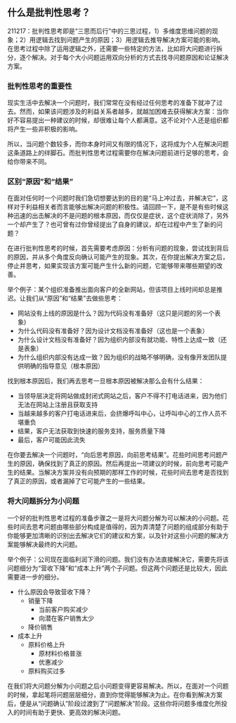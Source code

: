 ## 什么是批判性思考？

211217：批判性思考即是“三思而后行”中的三思过程，1）多维度思维问题的现象；2）用逻辑去找到问题产生的原因；3）用逻辑去推导解决方案可能的影响。在思考过程中除了运用逻辑之外，还需要一些特定的方法，比如将大问题进行拆分，逐个解决。对于每个大小问题运用双向分析的方式去找寻问题原因和论证解决方案。


### 批判性思考的重要性

现实生活中去解决一个问题时，我们常常在没有经过任何思考的准备下就冲了过去。然而，如果该问题涉及的利益关系者越多，就越加困难去获得解决方案：当你好不容易提出一种建议的时候，却很难让每个人都满意。这不论对个人还是组织都将产生一些非积极的影响。

所以，当问题个数较多，而你本身时间又有限的情况下，这将成为个人在解决问题这条道路上的绊脚石。而批判性思考过程需要你在解决问题前进行足够的思考，会给你带来不同。


### 区别“原因”和“结果”

在面对任何时一个问题时我们急切想要达到的目的是“马上冲过去，并解决它”，这样对于利益相关者而言能够出解决问题的积极性。请回顾一下，是不是有些时候这种迅速的出击解决的不是问题的根本原因，而仅仅是症状，这个症状消除了，另外一个却产生了？也可曾有过你曾经提出了自身的建议，却在过程中产生了新的问题？

在进行批判性思考的时候，首先需要考虑原因：分析有问题的现象，尝试找到背后的原因，并从多个角度反向确认可能产生的现象。其次，在你提出解决方案之后，停止并思考，如果实现该方案可能产生什么新的问题，它能够带来哪些期望的改善。

举个例子：某个组织准备推出面向客户的全新网站，但该项目上线时间却总是推迟。让我们从“原因”和“结果”去做些思考：

- 网站没有上线的原因是什么？因为代码没有准备好（这只是问题的另一个表象)
- 为什么代码没有准备好？因为设计文档没有准备好（这也是一个表象）
- 为什么设计文档没有准备好？因为组织内部没有就功能、特性上达成一致（还是表象）
- 为什么组织内部没有达成一致？因为组织的战略不够明确，没有像开发团队提供明确的指导意见（根本原因）

找到根本原因后，我们再去思考一旦根本原因被解决那么会有什么结果：

- 当领导层决定将网站做成封闭式网站之后，客户不得不打电话进来，因为他们无法在网站上注册且获取支持
- 当越来越多的客户打电话进来后，会挤爆呼叫中心，让呼叫中心的工作人员不堪重负
- 结果，客户无法获取到快速的服务支持，服务质量下降
- 最后，客户可能因此流失

在你要去解决一个问题时，“向后思考原因，向前思考结果”。花些时间思考问题产生的原因，确保找到了真正的原因。然后再提出一项建议的时候，前向思考可能产生的结果。当解决方案并没有向预期的那样工作的时候，花些时间去思考是否找到了真正的原因，或者漏掉了它可能产生的一些结果。


### 将大问题拆分为小问题

一个好的批判性思考过程的准备步骤之一是将大问题分解为可以解决的小问题。花些时间去思考问题由哪些部分构成是值得的，因为弄清楚了问题的组成部分有助于你能够更加清晰的识别出去解决它们的建议和方案，以及针对这些小问题的解决方案能够解决最终的大问题。

举个例子：公司现在面临利润下滑的问题。我们没有办法直接解决它，需要先将该问题细分为“营收下降”和“成本上升”两个子问题。但这两个问题还是比较大，因此需要进一步的细分。

- 什么原因会导致营收下降？
  - 销量下降
    - 当前客户购买减少
    - 向潜在客户销售太少
  - 降价销售
- 成本上升
  - 原料价格上升
    - 原材料价格普涨
    - 优惠减少
  - 原料购买过多

在我们将大问题分解为小问题之后小问题变得更容易解决。所以，在面对一个问题的时候，拿起笔将问题层层细分，直到你觉得能够解决为止。在你看到解决方案后，便是从“问题确认”阶段过渡到了“问题解决”阶段。这些你将问题多维度化所投入的时间有助于更快、更高效的解决问题。
